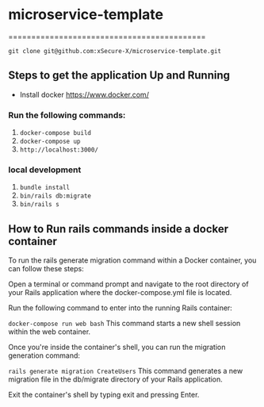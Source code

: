 
# microservice-template
===========================================

`git clone git@github.com:xSecure-X/microservice-template.git`

## Steps to get the application Up and Running

* Install docker https://www.docker.com/

### Run the following commands:
1. `docker-compose build`
2. `docker-compose up`
3. `http://localhost:3000/`

### local development
1. `bundle install`
2. `bin/rails db:migrate`
3. `bin/rails s`

## How to Run rails commands inside a docker container

To run the rails generate migration command within a Docker container, you can follow these steps:

Open a terminal or command prompt and navigate to the root directory of your Rails application where the docker-compose.yml file is located.

Run the following command to enter into the running Rails container:

`docker-compose run web bash`
This command starts a new shell session within the web container.

Once you're inside the container's shell, you can run the migration generation command:

`rails generate migration CreateUsers`
This command generates a new migration file in the db/migrate directory of your Rails application.

Exit the container's shell by typing exit and pressing Enter.
